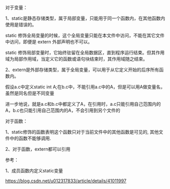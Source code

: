 对于变量：

1、static是静态存储类型，属于局部变量，只能用于同一个函数内，在其他函数内使用是错误的。

static 修饰全局变量的时候，这个全局变量只能在本文件中访问，不能在其它文件中访问，即便是 extern 外部声明也不可以。

static 修饰局部变量时，它始终驻留在全局数据区，直到程序运行结束。但其作用域为局部作用域，当定义它的函数或语句块结束时，其作用域随之结束。

2、extern是外部存储类型，属于全局变量，可以用于从它定义开始的后序所有函数内。

假设a.c中定义static int A;在b.c中，不能引用a.c中的A，但是可以用A做变量名，虽然是同名但是不同变量

进一步地说，就是a.c和b.c中都定义了A，在引用时，a.c只能引用自己范围内的A，b.c也只能引用自己范围内的A，不会引用到另个文件的



对于函数：

1、static修饰的函数表明这个函数只对于当前文件中的其他函数是可见的, 其他文件中的函数不能够调用.

2、对于函数，extern都可以引用





参考：

1、成员函数内定义static变量

https://blog.csdn.net/u012317833/article/details/41011997